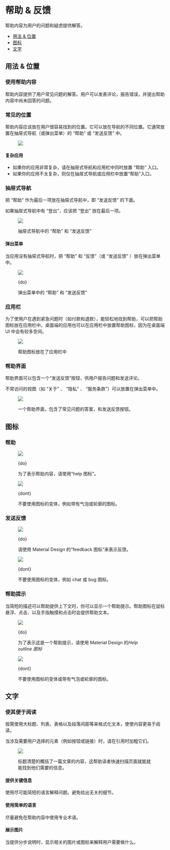 <div class="article__intro">

[en]: <> (Help & feedback)
# 帮助 & 反馈

[en]: <> (Help content provides answers to user questions and concerns.)
帮助内容为用户的问题和疑虑提供解答。

<nav>

[en]: <> (Use & placement)
[en]: <> (Icons)
[en]: <> (Writing)
* [用法 & 位置](#use-placement)
* [图标](#icons)
* [文字](#writing)

</nav></div><div class="article__body">

[en]: <> (Use & placement)
<h2 id="use-placement">用法 & 位置</h2>

[en]: <> (Using help content)
### 使用帮助内容

[en]: <> (Help content provides answers to common questions about your app. Users can submit comments, report bugs, and ask questions that are not already answered by the help content.)
帮助内容提供了用户常见问题的解答。用户可以发表评论，报告错误，并提出帮助内容中尚未回答的问题。

[en]: <> (Common locations)
### 常见的位置

[en]: <> (Help content should be easy for users to find. It can be placed in various points in your navigation. It usually appears in a navigation drawer or overflow menu under the label “Help” or “Send feedback.”)
帮助内容应该放在用户很容易找到的位置。它可以放在导航的不同位置。它通常放置在抽屉式导航（或弹出菜单）的 “帮助” 或 “发送反馈” 中。

<figure>

![]({assets_path}/communication/help-feedback/communication-helpfeedback-placement-01-decisiontree.png)

</figure>

[en]: <> (App complexity)
#### 复杂应用

[en]: <> (If your app is complex, place a link to “Help” both in the navigation drawer and the app bar.)
[en]: <> (If your app is not complex, place “Help” in a navigation drawer or overflow menu only.)
* 如果你的应用非常复杂，请在抽屉式导航和应用栏中同时放置 “帮助” 入口。
* 如果你的应用不太复杂，则仅在抽屉式导航或应用栏中放置“帮助”入口。

[en]: <> (Navigation Drawer)
### 抽屉式导航

<div class="mdui-row-sm-2"><div class="mdui-col">

[en]: <> (“Help” should be the last item in the navigation drawer, with “Send feedback” directly above it.)
把 “帮助” 作为最后一项放在抽屉式导航中，即 “发送反馈” 的下面。

[en]: <> (Anytime “Sign out” appears in a navigation drawer, it should be the last item in the list.)
如果抽屉式导航中有 “登出”，应该把 “登出” 放在最后一项。

</div><div class="mdui-col"><figure>

![]({assets_path}/communication/help-feedback/communication-helpfeedback-placement-02-navdrawer.png)

<figcaption>

[en]: <> (The navigation drawer showing “Help” and “Send feedback”)
抽屉式导航中的 “帮助” 和 “发送反馈”

</figcaption></figure></div></div><div class="mdui-row-sm-2"><div class="mdui-col">

[en]: <> (Overflow menu)
#### 弹出菜单

[en]: <> (“Help” and “Feedback” \(or “Send feedback”\) should be placed in the overflow menu when there is no navigation drawer.)
当应用没有抽屉式导航时，把 “帮助” 和 “反馈”（或 “发送反馈” ）放在弹出菜单中。

</div><div class="mdui-col"><figure>

![]({assets_path}/communication/help-feedback/communication-helpfeedback-placement-04-overflow.png)

<figcaption>

{do}

[en]: <> (Overflow menu showing “Help” and “Send feedback”)
弹出菜单中的 “帮助” 和 “发送反馈”

</figcaption></figure></div></div>

[en]: <> (App bar)
### 应用栏

[en]: <> (To provide help for urgent issues, such as payments and refunds, place a Help icon in the app bar. Desktop apps may also place a Help icon in the app bar, as there is more space in the desktop UI.)
为了使用户在遇到紧急问题时（如付款和退款），能轻松地找到帮助，可以把帮助图标放在应用栏中。桌面端的应用也可以在应用栏中放置帮助图标，因为在桌面端 UI 中会有较多空间。

<figure>

![]({assets_path}/communication/help-feedback/communication-helpfeedback-placement-07-appbar.png)

<figcaption>

[en]: <> (Help icon promoted in the app bar)
帮助图标放在了应用栏中

</figcaption></figure>

[en]: <> (Help screen)
### 帮助界面

<div class="mdui-row-sm-2"><div class="mdui-col">

[en]: <> (The help screen can include a “Send feedback” button for users to report issues or send comments.)
帮助界面可以包含一个“发送反馈”按钮，供用户报告问题和发送评论。

[en]: <> (Content viewed less often \(such as “About,” “Privacy,” and “Terms of service”\) may be placed in an action overflow menu.)
不常访问的视图（如 “关于” 、 “隐私” 、 “服务条款”）可以放置在弹出菜单中。

</div><div class="mdui-col"><figure>

![]({assets_path}/communication/help-feedback/communication-helpfeedback-placement-06-overflow.png)

<figcaption>

[en]: <> (A help screen with frequently asked questions and answers and an action button to send feedback)
一个帮助界面，包含了常见问题的答案，和发送反馈按钮。

</figcaption></figure></div></div>

[en]: <> (Icons)
<h2 id="icons">图标</h2>

[en]: <> (Help)
### 帮助

<div class="mdui-row-sm-2"><div class="mdui-col"><figure>

![]({assets_path}/communication/help-feedback/communication-helpfeedback-icons-01.png)

<figcaption>

{do}

[en]: <> (To indicate Help content, use the *icon for Help*.)
为了表示帮助内容，请使用“help 图标”。

</figcaption></figure></div><div class="mdui-col"><figure>

![]({assets_path}/communication/help-feedback/communication-helpfeedback-icons-02.png)

<figcaption>

{dont}

[en]: <> (Don’t use icon variations, such as those with speech bubbles or outlines.)
不要使用图标的变体，例如带有气泡或轮廓的图标。

</figcaption></figure></div></div>

[en]: <> (Send feedback)
### 发送反馈

<div class="mdui-row-sm-2"><div class="mdui-col"><figure>

![]({assets_path}/communication/help-feedback/communication-helpfeedback-icons-03.png)

<figcaption>

{do}

[en]: <> (To indicate where users can send feedback, use the Material Design *icon for feedback*.)
请使用 Material Design 的“feedback 图标”来表示反馈。

</figcaption></figure></div><div class="mdui-col"><figure>

![]({assets_path}/communication/help-feedback/communication-helpfeedback-icons-04.png)

<figcaption>

{dont}

[en]: <> (Don’t use icon variations, such as chat or bug icons.)
不要使用图标的变体，例如 chat 或 bug 图标。

</figcaption></figure></div></div>

[en]: <> (Help Tooltips)
### 帮助提示

[en]: <> (When a brief description can help provide context, you can display a help tooltip. Help icons provide helper text on hover, tap, or click.)
当简短的描述可以帮助提供上下文时，你可以显示一个帮助提示。帮助图标在鼠标悬浮、点击、以及手指触摸和点击时会提供帮助文本。

<div class="mdui-row-sm-2"><div class="mdui-col"><figure>

![]({assets_path}/communication/help-feedback/communication-helpfeedback-icons-05.png)

<figcaption>

{do}

[en]: <> (To indicate a help tooltip is available, use the Material Design *Help outline icon*.)
为了表示这是一个帮助提示，请使用 Material Design 的*Help outline 图标*

</figcaption></figure></div><div class="mdui-col"><figure>

![]({assets_path}/communication/help-feedback/communication-helpfeedback-icons-06.png)

<figcaption>

{dont}

[en]: <> (Don’t use icon variations or icons with speech bubbles or outlines.)
不要使用图标的变体或带有气泡或轮廓的图标。

</figcaption></figure></div></div>

[en]: <> (Writing)
<h2 id="writing">文字</h2>

[en]: <> (Make it easy to read)
### 使其便于阅读

[en]: <> (Make content clear and easy to scan by formatting text with bold headings, lists, tables, and space between paragraphs.)
按需使用大标题、列表、表格以及段落间距等来格式化文本，使使内容更易于阅读。

[en]: <> (When referring to elements that users need to select, such as buttons or links, you can bold their names when referring to them.)
当涉及需要用户选择的元素（例如按钮或链接）时，请在引用时加粗它们。

<figure>

![]({assets_path}/communication/help-feedback/patterns-helpfeedback-writing-01.png)

<figcaption>

[en]: <> (Headings help organize an article’s content. They help readers scan the page to quickly find the information they need.)
标题清楚的概括了一篇文章的内容，这帮助读者快速扫描页面就能就能找到他们需要的信息。

</figcaption></figure>

[en]: <> (Give key information)
#### 提供关键信息

[en]: <> (Keep explanations as short as possible, without giving details that aren’t relevant to typical usage.)
使用尽可能简短的语言解释问题。避免给出无关的细节。

[en]: <> (Use simple language)
#### 使用简单的语言

[en]: <> (Avoid using technical terms in help content where possible.)
尽量避免在帮助内容中使用专业术语。

[en]: <> (Show images)
#### 展示图片

[en]: <> (When providing step-by-step instructions, show relevant images or icons to explain what the user needs to do.)
当提供分步说明时，显示相关的图片或图标来解释用户需要做什么。

</div>
